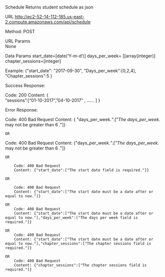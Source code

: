 Schedule
Returns student schedule as json

URL
	http://ec2-52-14-112-185.us-east-2.compute.amazonaws.com/api/schedule
	
Method:
POST
	
URL 	Params	
	None
	
Data 	Params
		 start_date=[date(‘Y-m-d’)]
	 	days_per_week= [[array(integer)]
		chapter_sessions=[integer]
	
Example:  {"start_date": 	"2017-09-30",
      "Days_per_week":[0,2,4],
      "Chapter_sessions":5          }
	
Success  Response:	
		
Code: 200 
Content: { 		
“sessions”:[“01-10-2017”,”04-10-2017” 		, …… ] }
		
Error 	Response:	
		
Code: 400  Bad Request
Content: {
"days_per_week.*":["The days_per_week.* may not be greater	   than 6 ."]}
	
	
	OR
			
Code: 400 Bad Request
Content: {"days_per_week.*":["The days_per_week.* may not be greater than 6 ."]}
	
	OR

		Code: 400 Bad Request
		Content: {"start_date":["The start date field is required."]}

	OR
		
		Code: 400 Bad Request
		Content: {"start_date":["The start date must be a date after or equal to now."]}

	OR
		Code: 400 Bad Request
		Content: {"start_date":["The start date must be a date after or equal to now."],"days_per_week":["The days per week field is required."]}

	OR
		Code: 400 Bad Request
		Content: {"start_date":["The start date must be a date after or equal to now."],"chapter_sessions":["The chapter sessions field is required."]}

	OR
		Code: 400 Bad Request
		Content: {"chapter_sessions":["The chapter sessions field is required."]}


